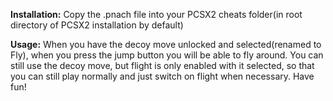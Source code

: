 **Installation:**
Copy the .pnach file into your PCSX2 cheats folder(in root directory of PCSX2 installation by default)

**Usage:**
When you have the decoy move unlocked and selected(renamed to Fly), when you press the jump button you will be able to fly around. You can still use the decoy move, but flight is only enabled with it selected, so that you can still play normally and just switch on flight when necessary. Have fun!

